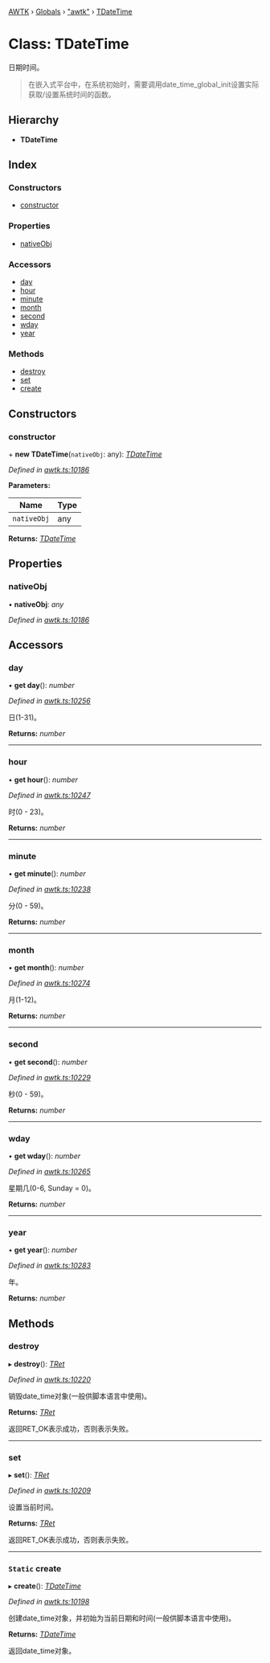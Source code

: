 [AWTK](../README.md) › [Globals](../globals.md) › ["awtk"](../modules/_awtk_.md) › [TDateTime](_awtk_.tdatetime.md)

# Class: TDateTime

日期时间。

> 在嵌入式平台中，在系统初始时，需要调用date\_time\_global\_init设置实际获取/设置系统时间的函数。

## Hierarchy

* **TDateTime**

## Index

### Constructors

* [constructor](_awtk_.tdatetime.md#constructor)

### Properties

* [nativeObj](_awtk_.tdatetime.md#nativeobj)

### Accessors

* [day](_awtk_.tdatetime.md#day)
* [hour](_awtk_.tdatetime.md#hour)
* [minute](_awtk_.tdatetime.md#minute)
* [month](_awtk_.tdatetime.md#month)
* [second](_awtk_.tdatetime.md#second)
* [wday](_awtk_.tdatetime.md#wday)
* [year](_awtk_.tdatetime.md#year)

### Methods

* [destroy](_awtk_.tdatetime.md#destroy)
* [set](_awtk_.tdatetime.md#set)
* [create](_awtk_.tdatetime.md#static-create)

## Constructors

###  constructor

\+ **new TDateTime**(`nativeObj`: any): *[TDateTime](_awtk_.tdatetime.md)*

*Defined in [awtk.ts:10186](https://github.com/zlgopen/awtk-binding/blob/d9c773a/tools/code_gen/js/output/awtk.ts#L10186)*

**Parameters:**

Name | Type |
------ | ------ |
`nativeObj` | any |

**Returns:** *[TDateTime](_awtk_.tdatetime.md)*

## Properties

###  nativeObj

• **nativeObj**: *any*

*Defined in [awtk.ts:10186](https://github.com/zlgopen/awtk-binding/blob/d9c773a/tools/code_gen/js/output/awtk.ts#L10186)*

## Accessors

###  day

• **get day**(): *number*

*Defined in [awtk.ts:10256](https://github.com/zlgopen/awtk-binding/blob/d9c773a/tools/code_gen/js/output/awtk.ts#L10256)*

日(1-31)。

**Returns:** *number*

___

###  hour

• **get hour**(): *number*

*Defined in [awtk.ts:10247](https://github.com/zlgopen/awtk-binding/blob/d9c773a/tools/code_gen/js/output/awtk.ts#L10247)*

时(0 - 23)。

**Returns:** *number*

___

###  minute

• **get minute**(): *number*

*Defined in [awtk.ts:10238](https://github.com/zlgopen/awtk-binding/blob/d9c773a/tools/code_gen/js/output/awtk.ts#L10238)*

分(0 - 59)。

**Returns:** *number*

___

###  month

• **get month**(): *number*

*Defined in [awtk.ts:10274](https://github.com/zlgopen/awtk-binding/blob/d9c773a/tools/code_gen/js/output/awtk.ts#L10274)*

月(1-12)。

**Returns:** *number*

___

###  second

• **get second**(): *number*

*Defined in [awtk.ts:10229](https://github.com/zlgopen/awtk-binding/blob/d9c773a/tools/code_gen/js/output/awtk.ts#L10229)*

秒(0 - 59)。

**Returns:** *number*

___

###  wday

• **get wday**(): *number*

*Defined in [awtk.ts:10265](https://github.com/zlgopen/awtk-binding/blob/d9c773a/tools/code_gen/js/output/awtk.ts#L10265)*

星期几(0-6, Sunday = 0)。

**Returns:** *number*

___

###  year

• **get year**(): *number*

*Defined in [awtk.ts:10283](https://github.com/zlgopen/awtk-binding/blob/d9c773a/tools/code_gen/js/output/awtk.ts#L10283)*

年。

**Returns:** *number*

## Methods

###  destroy

▸ **destroy**(): *[TRet](../enums/_awtk_.tret.md)*

*Defined in [awtk.ts:10220](https://github.com/zlgopen/awtk-binding/blob/d9c773a/tools/code_gen/js/output/awtk.ts#L10220)*

销毁date_time对象(一般供脚本语言中使用)。

**Returns:** *[TRet](../enums/_awtk_.tret.md)*

返回RET_OK表示成功，否则表示失败。

___

###  set

▸ **set**(): *[TRet](../enums/_awtk_.tret.md)*

*Defined in [awtk.ts:10209](https://github.com/zlgopen/awtk-binding/blob/d9c773a/tools/code_gen/js/output/awtk.ts#L10209)*

设置当前时间。

**Returns:** *[TRet](../enums/_awtk_.tret.md)*

返回RET_OK表示成功，否则表示失败。

___

### `Static` create

▸ **create**(): *[TDateTime](_awtk_.tdatetime.md)*

*Defined in [awtk.ts:10198](https://github.com/zlgopen/awtk-binding/blob/d9c773a/tools/code_gen/js/output/awtk.ts#L10198)*

创建date_time对象，并初始为当前日期和时间(一般供脚本语言中使用)。

**Returns:** *[TDateTime](_awtk_.tdatetime.md)*

返回date_time对象。
